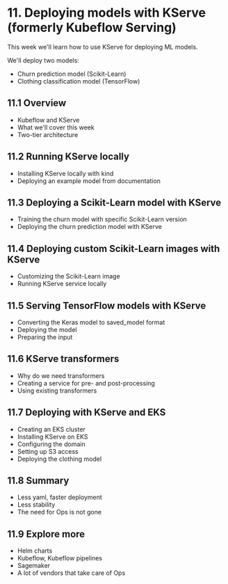 # 11. Deploying models with KServe (formerly Kubeflow Serving)

This week we'll learn how to use KServe for deploying ML models.

We'll deploy two models: 

* Churn prediction model (Scikit-Learn)
* Clothing classification model (TensorFlow)


## 11.1 Overview 

* Kubeflow and KServe
* What we'll cover this week
* Two-tier architecture


## 11.2 Running KServe locally

* Installing KServe locally with kind
* Deploying an example model from documentation


## 11.3 Deploying a Scikit-Learn model with KServe

* Training the churn model with specific Scikit-Learn version
* Deploying the churn prediction model with KServe


## 11.4 Deploying custom Scikit-Learn images with KServe 

* Customizing the Scikit-Learn image
* Running KServe service locally


## 11.5 Serving TensorFlow models with KServe

* Converting the Keras model to saved_model format
* Deploying the model
* Preparing the input 


## 11.6 KServe transformers

* Why do we need transformers
* Creating a service for pre- and post-processing
* Using existing transformers


## 11.7 Deploying with KServe and EKS 

* Creating an EKS cluster
* Installing KServe on EKS
* Configuring the domain
* Setting up S3 access
* Deploying the clothing model


## 11.8 Summary

* Less yaml, faster deployment
* Less stability
* The need for Ops is not gone


## 11.9 Explore more

* Helm charts 
* Kubeflow, Kubeflow pipelines
* Sagemaker
* A lot of vendors that take care of Ops


